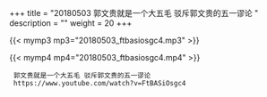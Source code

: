 +++
title = "20180503  郭文贵就是一个大五毛 驳斥郭文贵的五一谬论 "
description = ""
weight = 20
+++

{{< mymp3 mp3="20180503_ftbasiosgc4.mp3" >}}

{{< mymp4 mp4="20180503_ftbasiosgc4.mp4" >}}

     
     郭文贵就是一个大五毛 驳斥郭文贵的五一谬论 
     https://www.youtube.com/watch?v=FtBASiOsgc4 
